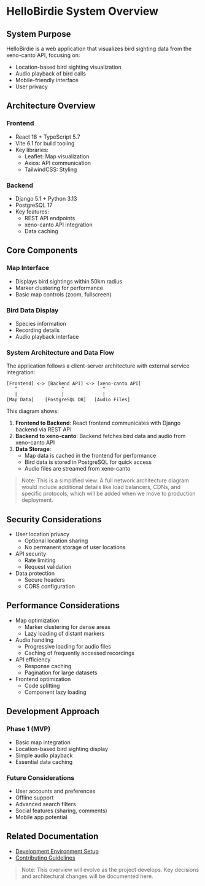 # HelloBirdie System Overview

## System Purpose

HelloBirdie is a web application that visualizes bird sighting data from the xeno-canto API, focusing on:

- Location-based bird sighting visualization
- Audio playback of bird calls
- Mobile-friendly interface
- User privacy

## Architecture Overview

### Frontend

- React 18 + TypeScript 5.7
- Vite 6.1 for build tooling
- Key libraries:
  - Leaflet: Map visualization
  - Axios: API communication
  - TailwindCSS: Styling

### Backend

- Django 5.1 + Python 3.13
- PostgreSQL 17
- Key features:
  - REST API endpoints
  - xeno-canto API integration
  - Data caching

## Core Components

### Map Interface

- Displays bird sightings within 50km radius
- Marker clustering for performance
- Basic map controls (zoom, fullscreen)

### Bird Data Display

- Species information
- Recording details
- Audio playback interface

### System Architecture and Data Flow

The application follows a client-server architecture with external service integration:

```
[Frontend] <-> [Backend API] <-> [xeno-canto API]
   ^                ^              ^
   |                |              |
[Map Data]    [PostgreSQL DB]   [Audio Files]
```

This diagram shows:

1. **Frontend to Backend**: React frontend communicates with Django backend via REST API
2. **Backend to xeno-canto**: Backend fetches bird data and audio from xeno-canto API
3. **Data Storage**:
   - Map data is cached in the frontend for performance
   - Bird data is stored in PostgreSQL for quick access
   - Audio files are streamed from xeno-canto

> Note: This is a simplified view. A full network architecture diagram would include additional details like load balancers, CDNs, and specific protocols, which will be added when we move to production deployment.

## Security Considerations

- User location privacy
  - Optional location sharing
  - No permanent storage of user locations
- API security
  - Rate limiting
  - Request validation
- Data protection
  - Secure headers
  - CORS configuration

## Performance Considerations

- Map optimization
  - Marker clustering for dense areas
  - Lazy loading of distant markers
- Audio handling
  - Progressive loading for audio files
  - Caching of frequently accessed recordings
- API efficiency
  - Response caching
  - Pagination for large datasets
- Frontend optimization
  - Code splitting
  - Component lazy loading

## Development Approach

### Phase 1 (MVP)

- Basic map integration
- Location-based bird sighting display
- Simple audio playback
- Essential data caching

### Future Considerations

- User accounts and preferences
- Offline support
- Advanced search filters
- Social features (sharing, comments)
- Mobile app potential

## Related Documentation

- [Development Environment Setup](/docs/setup/development-environment.md)
- [Contributing Guidelines](/CONTRIBUTING.md)

> Note: This overview will evolve as the project develops. Key decisions and architectural changes will be documented here.
